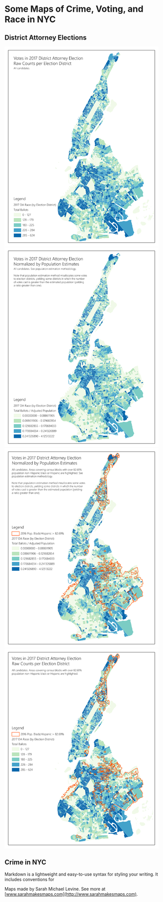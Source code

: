 # Some Maps of Crime, Voting, and Race in NYC

## District Attorney Elections

<img src="NYCDA17_votes.pdf" alt="hi" class="inline"/>

<img src="NYCDA17_votes_by_pop.pdf" alt="hi" class="inline"/>

<img src="NYCDA17_votes_by_pop_race.pdf" alt="hi" class="inline"/>

<img src="NYCDA17_votes_race.pdf" alt="hi" class="inline"/>

## Crime in NYC 
Markdown is a lightweight and easy-to-use syntax for styling your writing. It includes conventions for





Maps made by Sarah Michael Levine. See more at [www.sarahmakesmaps.com](http://www.sarahmakesmaps.com).
